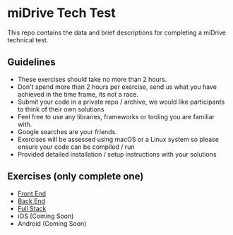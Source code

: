# miDrive Tech Test

This repo contains the data and brief descriptions for completing a miDrive technical test.

## Guidelines
- These exercises should take no more than 2 hours.
- Don't spend more than 2 hours per exercise, send us what you have achieved in the time frame, its not a race.
- Submit your code in a private repo / archive, we would like participants to think of their own solutions
- Feel free to use any libraries, frameworks or tooling you are familiar with.
- Google searches are your friends.
- Exercises will be assessed using macOS or a Linux system so please ensure your code can be compiled / run
- Provided detailed installation / setup instructions with your solutions

## Exercises (only complete one)
- [Front End](exercises/front-end.md)
- [Back End](exercises/back-end.md)
- [Full Stack](exercises/full-stack.md)
- iOS (Coming Soon)
- Android (Coming Soon)
